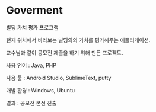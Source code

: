 # Goverment

빌딩 가치 평가 프로그램

현재 위치에서 바라보는 빌딩의의 가치를 평가해주는 애플리케이션.

교수님과 같이 공모전 제출을 하기 위해 만든 프로젝트.

사용 언어 : Java, PHP

사용 툴 : Android Studio, SublimeText, putty

개발 환경 : Windows, Ubuntu

결과 : 공모전 본선 진출
